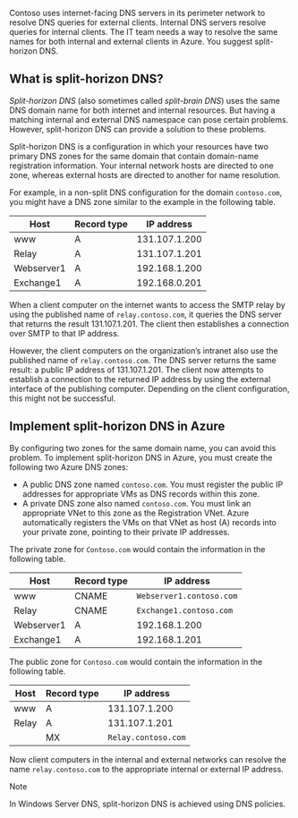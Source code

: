 Contoso uses internet-facing DNS servers in its perimeter network to resolve DNS queries for external clients. Internal DNS servers resolve queries for internal clients. The IT team needs a way to resolve the same names for both internal and external clients in Azure. You suggest split-horizon DNS.

## What is split-horizon DNS?

*Split-horizon DNS* (also sometimes called *split-brain DNS*) uses the same DNS domain name for both internet and internal resources. But having a matching internal and external DNS namespace can pose certain problems. However, split-horizon DNS can provide a solution to these problems. 

Split-horizon DNS is a configuration in which your resources have two primary DNS zones for the same domain that contain domain-name registration information. Your internal network hosts are directed to one zone, whereas external hosts are directed to another for name resolution. 

For example, in a non-split DNS configuration for the domain `contoso.com`, you might have a DNS zone similar to the example in the following table.

|Host|Record type|IP address|
|----------|-----------|-------------|
|www|A|131.107.1.200|
|Relay|A|131.107.1.201|
|Webserver1|A|192.168.1.200|
|Exchange1|A|192.168.0.201|

When a client computer on the internet wants to access the SMTP relay by using the published name of `relay.contoso.com`, it queries the DNS server that returns the result 131.107.1.201. The client then establishes a connection over SMTP to that IP address.

However, the client computers on the organization’s intranet also use the published name of `relay.contoso.com`. The DNS server returns the same result: a public IP address of 131.107.1.201. The client now attempts to establish a connection to the returned IP address by using the external interface of the publishing computer. Depending on the client configuration, this might not be successful.

## Implement split-horizon DNS in Azure

By configuring two zones for the same domain name, you can avoid this problem. To implement split-horizon DNS in Azure, you must create the following two Azure DNS zones:

- A public DNS zone named `contoso.com`. You must register the public IP addresses for appropriate VMs as DNS records within this zone.
- A private DNS zone also named `contoso.com`. You must link an appropriate VNet to this zone as the Registration VNet. Azure automatically registers the VMs on that VNet as host (A) records into your private zone, pointing to their private IP addresses.

The private zone for `Contoso.com` would contain the information in the following table.

|Host|Record type|IP address|
|----------|-----------|----------------------|
|www|CNAME|`Webserver1.contoso.com`|
|Relay|CNAME|`Exchange1.contoso.com`|
|Webserver1|A|192.168.1.200|
|Exchange1|A|192.168.1.201|

The public zone for `Contoso.com` would contain the information in the following table.

|Host|Record type|IP address|
|-----|-----------|-----------------|
|www|A|131.107.1.200|
|Relay|A|131.107.1.201|
||MX|`Relay.contoso.com`|

Now client computers in the internal and external networks can resolve the name `relay.contoso.com` to the appropriate internal or external IP address.

> [!NOTE]
> In Windows Server DNS, split-horizon DNS is achieved using DNS policies.
